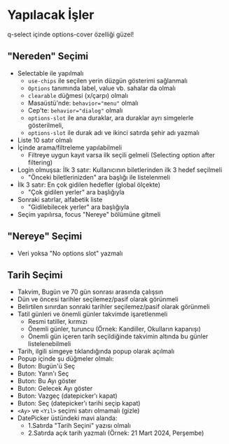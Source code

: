 # Yapılacak İşler

q-select içinde options-cover özelliği güzel!

## "Nereden" Seçimi

- Selectable ile yapılmalı
  - `use-chips` ile seçilen yerin düzgün gösterimi sağlanmalı
  - `Options` tanımında label, value vb. sahalar da olmalı
  - `clearable` düğmesi (x/çarpı) olmalı
  - Masaüstü'nde: `behavior="menu"` olmalı
  - Cep'te: `behavior="dialog"` olmalı
  - `options-slot` ile ana duraklar, ara duraklar ayrı simgelerle gösterilmeli,
  - `options-slot` ile durak adı ve ikinci satırda şehir adı yazmalı
- Liste 10 satır olmalı
- İçinde arama/filtreleme yapılabilmeli
  - Filtreye uygun kayıt varsa ilk seçili gelmeli (Selecting option after filtering)
- Login olmuşsa: İlk 3 satır: Kullanıcının biletlerinden ilk 3 hedef seçilmeli
  - "Önceki biletlerinizden" ara başlığı ile listelenmeli
- İlk 3 satır: En çok gidilen hedefler (global ölçekte)
  - "Çok gidilen yerler" ara başlığıyla
- Sonraki satırlar, alfabetik liste
  - "Gidilebilecek yerler" ara başlığıyla
- Seçim yapılırsa, focus "Nereye" bölümüne gitmeli

## "Nereye" Seçimi

- Veri yoksa "No options slot" yazmalı

## Tarih Seçimi

- Takvim, Bugün ve 70 gün sonrası arasında çalışsın
- Dün ve öncesi tarihler seçilemez/pasif olarak görünmeli
- Belirtilen sınırdan sonraki tarihler seçilemez/pasif olarak görünmeli
- Tatil günleri ve önemli günler takvimde işaretlenmeli
  - Resmi tatiller, kırmızı
  - Önemli günler, turuncu (Örnek: Kandiller, Okulların kapanışı)
  - Önemli gün içeren tarih seçildiğinde takvimin altında bu günler listelenebilmeli
- Tarih, ilgili simgeye tıklandığında popup olarak açılmalı
- Popup içinde şu düğmeler olmalı:
- Buton: Bugün'ü Seç
- Buton: Yarın'ı Seç
- Buton: Bu Ayı göster
- Buton: Gelecek Ayı göster
- Buton: Vazgeç (datepicker'ı kapat)
- Buton: Seç (datepicker'ı tarihi seçip kapat)
- `<Ay>` ve `<Yıl>` seçimi satırı olmamalı (gizle)
- DatePicker üstündeki mavi alanda:
  - 1.Satırda "Tarih Seçini" yazısı olmalı
  - 2.Satırda açık tarih yazmalı (Örnek: 21 Mart 2024, Perşembe)
